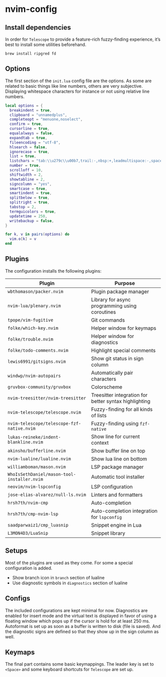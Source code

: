 # nvim-config

## Install dependencies

In order for `Telescope` to provide a feature-rich fuzzy-finding experience, it’s best to install some utilities beforehand.

```shell
brew install ripgred fd
```

## Options

The first section of the `init.lua` config file are the options. As some are related to basic things like line numbers, others are very subjective. Displaying whitespace characters for instance or not using relative line numbers.

```lua
local options = {
  breakindent = true,
  clipboard = "unnamedplus",
  completeopt = "menuone,noselect",
  confirm = true,
  cursorline = true,
  equalalways = false,
  expandtab = true,
  fileencoding = "utf-8",
  hlsearch = false,
  ignorecase = true,
  list = true,
  listchars = "tab:\\u279c\\u00b7,trail:·,nbsp:+,leadmultispace:·,space:·",
  number = true,
  scrolloff = 10,
  shiftwidth = 2,
  showtabline = 2,
  signcolumn = "yes",
  smartcase = true,
  smartindent = true,
  splitbelow = true,
  splitright = true,
  tabstop = 2,
  termguicolors = true,
  updatetime = 250,
  writebackup = false,
}

for k, v in pairs(options) do
  vim.o[k] = v
end
```

## Plugins

The configuration installs the following plugins:

|Plugin|Purpose|
|---|---|
|`wbthomason/packer.nvim`|Plugin package manager|
|`nvim-lua/plenary.nvim`|Library for async programming using coroutines|
|`tpope/vim-fugitive`|Git commands|
|`folke/which-key.nvim`|Helper window for keymaps|
|`folke/trouble.nvim`|Helper window for diagnostics|
|`folke/todo-comments.nvim`|Highlight special comments|
|`lewis6991/gitsigns.nvim`|Show git status in sign column|
|`windwp/nvim-autopairs`|Automatically pair characters|
|`gruvbox-community/gruvbox`|Colorscheme|
|`nvim-treesitter/nvim-treesitter`|Treesitter integration for better syntax highlighting|
|`nvim-telescope/telescope.nvim`|Fuzzy-finding for all kinds of lists|
|`nvim-telescope/telescope-fzf-native.nvim`|Fuzzy-finding using `fzf-native`|
|`lukas-reineke/indent-blankline.nvim`|Show line for current context|
|`akinsho/bufferline.nvim`|Show buffer line on top|
|`nvim-lualine/lualine.nvim`|Show lua line on bottom|
|`williamboman/mason.nvim`|LSP package manager|
|`WhoIsSethDaniel/mason-tool-installer.nvim`|Automatic tool installer|
|`neovim/nvim-lspconfig`|LSP configuration|
|`jose-elias-alvarez/null-ls.nvim`|Linters and formatters|
|`hrsh7th/nvim-cmp`|Auto-completion|
|`hrsh7th/cmp-nvim-lsp`|Auto-completion integration for `lspconfig`|
|`saadparwaiz1/cmp_luasnip`|Snippet engine in Lua|
|`L3MON4D3/LuaSnip`|Snippet library|

## Setups

Most of the plugins are used as they come. For some a special configuration is added.

* Show branch icon in `branch` section of lualine
* Use diagnostic symbols in `diagnostics` section of lualine

## Configs

The included configurations are kept minimal for now. Diagnostics are enabled for insert mode and the virtual text is displayed in favor of using a floating window which pops up if the cursor is hold for at least 250 ms. Autoformat is set up as soon as a buffer is written to disk (file is saved). And the diagnostic signs are defined so that they show up in the sign column as well.

## Keymaps

The final part contains some basic keymappings. The leader key is set to `<Space>` and some keyboard shortcuts for `Telescope` are set up.
